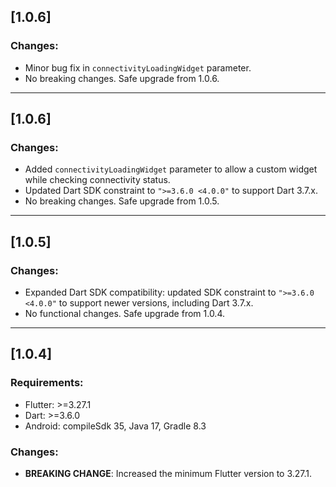 ## [1.0.6]

### Changes:
- Minor bug fix in `connectivityLoadingWidget` parameter.
- No breaking changes. Safe upgrade from 1.0.6.

---

## [1.0.6]

### Changes:
- Added `connectivityLoadingWidget` parameter to allow a custom widget while checking connectivity status.
- Updated Dart SDK constraint to `">=3.6.0 <4.0.0"` to support Dart 3.7.x.
- No breaking changes. Safe upgrade from 1.0.5.

---

## [1.0.5]
### Changes:
- Expanded Dart SDK compatibility: updated SDK constraint to `">=3.6.0 <4.0.0"` to support newer versions, including Dart 3.7.x.
- No functional changes. Safe upgrade from 1.0.4.

---

## [1.0.4]

### Requirements:
- Flutter: >=3.27.1
- Dart: >=3.6.0
- Android: compileSdk 35, Java 17, Gradle 8.3

### Changes:
- **BREAKING CHANGE**: Increased the minimum Flutter version to 3.27.1.
